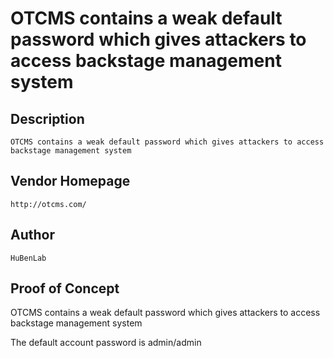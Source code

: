 # OTCMS contains a weak default password which gives attackers to access backstage management system
## Description
    OTCMS contains a weak default password which gives attackers to access backstage management system
## Vendor Homepage
    http://otcms.com/

## Author
    HuBenLab
## Proof of Concept
OTCMS contains a weak default password which gives attackers to access backstage management system

The default account password is admin/admin